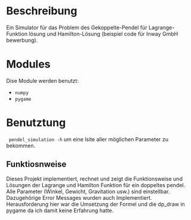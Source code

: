 Beschreibung
===========

Ein Simulator für das Problem des Gekoppelte-Pendel für Lagrange-Funktion lösung und Hamilton-Lösung (beispiel code für Inway GmbH bewerbung).



Modules
================

Dise Module werden benutzt:

* `numpy`
* `pygame`


Benutztung
==================

 ` pendel_simulation -h` um eine lsite aller möglichen Parameter zu bekommen.
 
 
 ## Funktiosnweise
 
Dieses Projekt implementiert, rechnet und zeigt die Funktionsweise und Lösungen der Lagrange und Hamilton Funktion für ein doppeltes pendel. Alle Parameter (Winkel, Gewicht, Gravitation usw.) sind einstellbar. 
Dazugehörige Error Messages wurden auch Implementiert. 
Herausforderung hier war die Umsetzung der Formel und die dp_draw in pygame da ich damit keine Erfahrung hatte.

